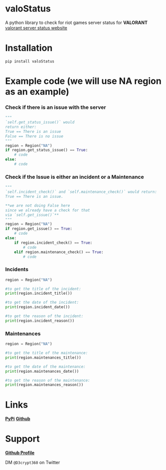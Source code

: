 # valoStatus
A python library to check for riot games server status for **VALORANT** [valorant server status website](https://status.riotgames.com/valorant?locale=en_US)

# Installation
`pip install valoStatus`

# Example code (we will use NA region as an example)

### Check if there is an issue with the server
```python
"""
`self.get_status_issue()` would
return either:
True == There is an issue
False == There is no issue
"""
region = Region("NA")
if region.get_status_issue() == True:
    # code
else:
    # code
```

### Check if the Issue is either an incident or a Maintenance
```python
"""
`self.incident_check()` and `self.maintenance_check()` would return:
True == There is an issue.

**we are not doing False here
since we already have a check for that
via `self.get_issue()`**
"""
region = Region("NA")
if region.get_issue() == True:
    # code
else:
    if region.incident_check() == True:
        # code
    elif region.maintenance_check() == True:
        # code 
```

### Incidents
```python
region = Region("NA")

#to get the title of the incident:
print(region.incident_title())

#to get the date of the incident:
print(region.incident_date())

#to get the reason of the incident:
print(region.incident_reason())
```

### Maintenances
```python
region = Region("NA")

#to get the title of the maintenance:
print(region.maintenances_title())

#to get the date of the maintenance:
print(region.maintenances_date())

#to get the reason of the maintenance:
print(region.maintenances_reason())
```

# Links

**[PyPi](https://pypi.org/project/valoStatus/)**
**[Github](https://github.com/D3CRYPT360/valoStatus)**

# Support
**[Github Profile](https://github.com/D3CRYPT360)**

DM `@D3crypt360` on Twitter